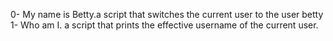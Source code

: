 0- My name is Betty.a script that switches the current user to the user betty
1- Who am I. a script that prints the effective username of the current user.
